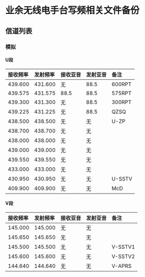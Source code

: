 # 业余无线电手台写频相关文件备份

## 信道列表

### 模拟

#### U段

| 接收频率 | 发射频率 | 接收亚音 | 发射亚音 | 备注 |
| :------ | :---- | :------ | :------ | :------ |
| 439.600 | 431.600 | 无 | 88.5 | 600RPT |
| 439.575 | 431.575 | 88.5 | 88.5 | 575RPT |
| 439.300 | 431.300 | 无 | 88.5 | 300RPT |
| 439.225 | 431.225 | 无 | 88.5 | QZSQ |
| 438.500 | 438.500 | 无 | 无 | U-ZP |
| 438.700 | 438.700 | 无 | 无 |  |
| 438.000 | 438.000 | 无 | 无 |  |
| 439.000 | 439.000 | 无 | 无 |  |
| 439.550 | 439.550 | 无 | 无 |  |
| 433.000 | 433.000 | 无 | 无 |  |
| 430.950 | 430.950 | 无 | 无 | U-SSTV |
| 409.900 | 409.900 | 无 | 无 | McD |

#### V段

| 接收频率 | 发射频率 | 接收亚音 | 发射亚音 | 备注 |
| :------ | :---- | :------ | :------ | :------ |
| 145.000 | 145.000 | 无 | 无 |  |
| 145.650 | 145.650 | 无 | 无 |  |
| 145.500 | 145.500 | 无 | 无 | V-SSTV1 |
| 145.600 | 145.600 | 无 | 无 | V-SSTV2 |
| 144.640 | 144.640 | 无 | 无 | V-APRS |

